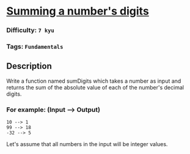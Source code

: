 # [Summing a number's digits](https://www.codewars.com/kata/52f3149496de55aded000410)

### Difficulty: `7 kyu`

### Tags: `Fundamentals`

## Description

Write a function named sumDigits which takes a number as input and returns the sum of the absolute value of each of the number's decimal digits.

### For example: (Input --> Output)

```
10 --> 1
99 --> 18
-32 --> 5
```

Let's assume that all numbers in the input will be integer values.
